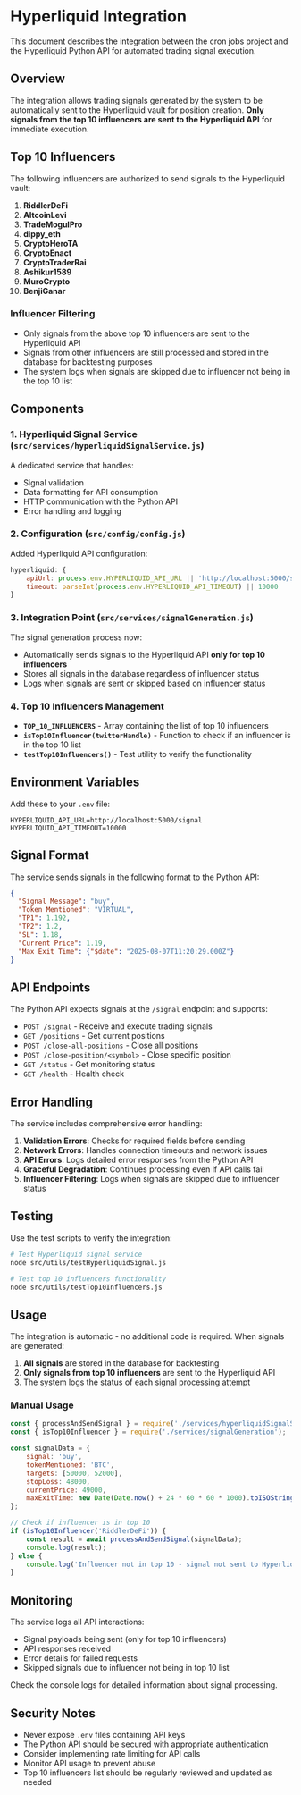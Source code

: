 # Hyperliquid Integration

This document describes the integration between the cron jobs project and the Hyperliquid Python API for automated trading signal execution.

## Overview

The integration allows trading signals generated by the system to be automatically sent to the Hyperliquid vault for position creation. **Only signals from the top 10 influencers are sent to the Hyperliquid API** for immediate execution.

## Top 10 Influencers

The following influencers are authorized to send signals to the Hyperliquid vault:

1. **RiddlerDeFi**
2. **AltcoinLevi**
3. **TradeMogulPro**
4. **dippy_eth**
5. **CryptoHeroTA**
6. **CryptoEnact**
7. **CryptoTraderRai**
8. **Ashikur1589**
9. **MuroCrypto**
10. **BenjiGanar**

### Influencer Filtering

- Only signals from the above top 10 influencers are sent to the Hyperliquid API
- Signals from other influencers are still processed and stored in the database for backtesting purposes
- The system logs when signals are skipped due to influencer not being in the top 10 list

## Components

### 1. Hyperliquid Signal Service (`src/services/hyperliquidSignalService.js`)

A dedicated service that handles:
- Signal validation
- Data formatting for API consumption
- HTTP communication with the Python API
- Error handling and logging

### 2. Configuration (`src/config/config.js`)

Added Hyperliquid API configuration:
```javascript
hyperliquid: {
    apiUrl: process.env.HYPERLIQUID_API_URL || 'http://localhost:5000/signal',
    timeout: parseInt(process.env.HYPERLIQUID_API_TIMEOUT) || 10000
}
```

### 3. Integration Point (`src/services/signalGeneration.js`)

The signal generation process now:
- Automatically sends signals to the Hyperliquid API **only for top 10 influencers**
- Stores all signals in the database regardless of influencer status
- Logs when signals are sent or skipped based on influencer status

### 4. Top 10 Influencers Management

- **`TOP_10_INFLUENCERS`** - Array containing the list of top 10 influencers
- **`isTop10Influencer(twitterHandle)`** - Function to check if an influencer is in the top 10 list
- **`testTop10Influencers()`** - Test utility to verify the functionality

## Environment Variables

Add these to your `.env` file:

```env
HYPERLIQUID_API_URL=http://localhost:5000/signal
HYPERLIQUID_API_TIMEOUT=10000
```

## Signal Format

The service sends signals in the following format to the Python API:

```json
{
  "Signal Message": "buy",
  "Token Mentioned": "VIRTUAL",
  "TP1": 1.192,
  "TP2": 1.2,
  "SL": 1.18,
  "Current Price": 1.19,
  "Max Exit Time": {"$date": "2025-08-07T11:20:29.000Z"}
}
```

## API Endpoints

The Python API expects signals at the `/signal` endpoint and supports:

- `POST /signal` - Receive and execute trading signals
- `GET /positions` - Get current positions
- `POST /close-all-positions` - Close all positions
- `POST /close-position/<symbol>` - Close specific position
- `GET /status` - Get monitoring status
- `GET /health` - Health check

## Error Handling

The service includes comprehensive error handling:

1. **Validation Errors**: Checks for required fields before sending
2. **Network Errors**: Handles connection timeouts and network issues
3. **API Errors**: Logs detailed error responses from the Python API
4. **Graceful Degradation**: Continues processing even if API calls fail
5. **Influencer Filtering**: Logs when signals are skipped due to influencer status

## Testing

Use the test scripts to verify the integration:

```bash
# Test Hyperliquid signal service
node src/utils/testHyperliquidSignal.js

# Test top 10 influencers functionality
node src/utils/testTop10Influencers.js
```

## Usage

The integration is automatic - no additional code is required. When signals are generated:

1. **All signals** are stored in the database for backtesting
2. **Only signals from top 10 influencers** are sent to the Hyperliquid API
3. The system logs the status of each signal processing attempt

### Manual Usage

```javascript
const { processAndSendSignal } = require('./services/hyperliquidSignalService');
const { isTop10Influencer } = require('./services/signalGeneration');

const signalData = {
    signal: 'buy',
    tokenMentioned: 'BTC',
    targets: [50000, 52000],
    stopLoss: 48000,
    currentPrice: 49000,
    maxExitTime: new Date(Date.now() + 24 * 60 * 60 * 1000).toISOString()
};

// Check if influencer is in top 10
if (isTop10Influencer('RiddlerDeFi')) {
    const result = await processAndSendSignal(signalData);
    console.log(result);
} else {
    console.log('Influencer not in top 10 - signal not sent to Hyperliquid API');
}
```

## Monitoring

The service logs all API interactions:
- Signal payloads being sent (only for top 10 influencers)
- API responses received
- Error details for failed requests
- Skipped signals due to influencer not being in top 10 list

Check the console logs for detailed information about signal processing.

## Security Notes

- Never expose `.env` files containing API keys
- The Python API should be secured with appropriate authentication
- Consider implementing rate limiting for API calls
- Monitor API usage to prevent abuse
- Top 10 influencers list should be regularly reviewed and updated as needed 